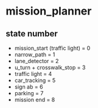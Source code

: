 # mission_planner

## state number
- mission_start (traffic light) = 0
- narrow_path = 1
- lane_detector = 2
- u_turn + crosswalk_stop = 3
- traffic light = 4
- car_tracking = 5
- sign ab = 6
- parking = 7
- mission end = 8
